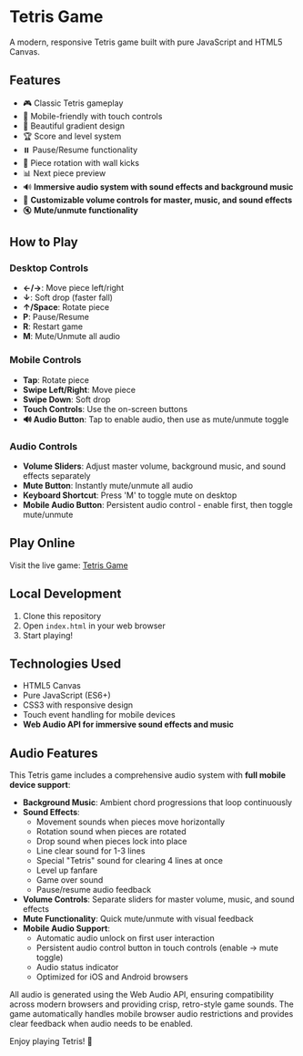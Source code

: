 # Tetris Game

A modern, responsive Tetris game built with pure JavaScript and HTML5 Canvas.

## Features

- 🎮 Classic Tetris gameplay
- 📱 Mobile-friendly with touch controls
- 🎨 Beautiful gradient design
- 🏆 Score and level system
- ⏸️ Pause/Resume functionality
- 🔄 Piece rotation with wall kicks
- 📊 Next piece preview
- 🔊 **Immersive audio system with sound effects and background music**
- 🎵 **Customizable volume controls for master, music, and sound effects**
- 🔇 **Mute/unmute functionality**

## How to Play

### Desktop Controls
- **←/→**: Move piece left/right
- **↓**: Soft drop (faster fall)
- **↑/Space**: Rotate piece
- **P**: Pause/Resume
- **R**: Restart game
- **M**: Mute/Unmute all audio

### Mobile Controls
- **Tap**: Rotate piece
- **Swipe Left/Right**: Move piece
- **Swipe Down**: Soft drop
- **Touch Controls**: Use the on-screen buttons
- **🔊 Audio Button**: Tap to enable audio, then use as mute/unmute toggle

### Audio Controls
- **Volume Sliders**: Adjust master volume, background music, and sound effects separately
- **Mute Button**: Instantly mute/unmute all audio
- **Keyboard Shortcut**: Press 'M' to toggle mute on desktop
- **Mobile Audio Button**: Persistent audio control - enable first, then toggle mute/unmute

## Play Online

Visit the live game: [Tetris Game](https://your-username.github.io/tetris-game/)

## Local Development

1. Clone this repository
2. Open `index.html` in your web browser
3. Start playing!

## Technologies Used

- HTML5 Canvas
- Pure JavaScript (ES6+)
- CSS3 with responsive design
- Touch event handling for mobile devices
- **Web Audio API for immersive sound effects and music**

## Audio Features

This Tetris game includes a comprehensive audio system with **full mobile device support**:

- **Background Music**: Ambient chord progressions that loop continuously
- **Sound Effects**: 
  - Movement sounds when pieces move horizontally
  - Rotation sound when pieces are rotated
  - Drop sound when pieces lock into place
  - Line clear sound for 1-3 lines
  - Special "Tetris" sound for clearing 4 lines at once
  - Level up fanfare
  - Game over sound
  - Pause/resume audio feedback
- **Volume Controls**: Separate sliders for master volume, music, and sound effects
- **Mute Functionality**: Quick mute/unmute with visual feedback
- **Mobile Audio Support**: 
  - Automatic audio unlock on first user interaction
  - Persistent audio control button in touch controls (enable → mute toggle)
  - Audio status indicator
  - Optimized for iOS and Android browsers

All audio is generated using the Web Audio API, ensuring compatibility across modern browsers and providing crisp, retro-style game sounds. The game automatically handles mobile browser audio restrictions and provides clear feedback when audio needs to be enabled.

Enjoy playing Tetris! 🎉